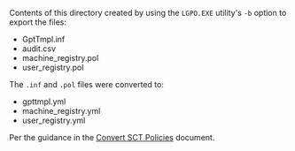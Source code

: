 Contents of this directory created by using the `LGPO.EXE` utility's `-b` option to export the files:

* GptTmpl.inf
* audit.csv
* machine_registry.pol
* user_registry.pol

The `.inf` and `.pol` files were converted to:

* gpttmpl.yml
* machine_registry.yml
* user_registry.yml

Per the guidance in the [Convert SCT Policies](../../../ash-windows/Convert_SCT_Policies.md) document.
